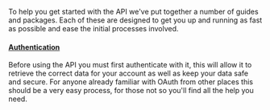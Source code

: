 <!--
@title Getting Started
@author Moltin Ltd
@description Our attempt at making your life even easier
@family Getting Started
-->
To help you get started with the API we've put together a number of guides and packages. Each of these are designed to get you up and running as fast as possible and ease the initial processes involved.

#### [Authentication](/getting-started/authentication)
Before using the API you must first authenticate with it, this will allow it to retrieve the correct data for your account as well as keep your data safe and secure. For anyone already familiar with OAuth from other places this should be a very easy process, for those not so you'll find all the help you need.

